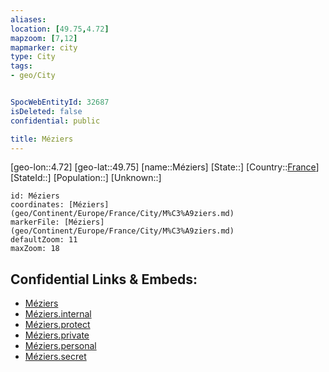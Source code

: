 ```yaml
---
aliases: 
location: [49.75,4.72]
mapzoom: [7,12] 
mapmarker: city 
type: City
tags:
- geo/City


SpocWebEntityId: 32687
isDeleted: false
confidential: public

title: Méziers
---
```

[geo-lon::4.72]
[geo-lat::49.75]
[name::Méziers]
[State::]
[Country::[France](geo/Continent/Europe/France.md)]
[StateId::]
[Population::]
[Unknown::]


```leaflet
id: Méziers
coordinates: [Méziers](geo/Continent/Europe/France/City/M%C3%A9ziers.md)
markerFile: [Méziers](geo/Continent/Europe/France/City/M%C3%A9ziers.md)
defaultZoom: 11 
maxZoom: 18
```


## Confidential Links & Embeds: 
- [Méziers](../../../../../../_public/geo/Continent/Europe/France/City/M%C3%A9ziers.md) 
- [Méziers.internal](../../../../../../_internal/geo/Continent/Europe/France/City/M%C3%A9ziers.internal.md) 
- [Méziers.protect](../../../../../../_protect/geo/Continent/Europe/France/City/M%C3%A9ziers.protect.md) 
- [Méziers.private](../../../../../../_private/geo/Continent/Europe/France/City/M%C3%A9ziers.private.md) 
- [Méziers.personal](../../../../../../_personal/geo/Continent/Europe/France/City/M%C3%A9ziers.personal.md) 
- [Méziers.secret](../../../../../../_secret/geo/Continent/Europe/France/City/M%C3%A9ziers.secret.md) 
